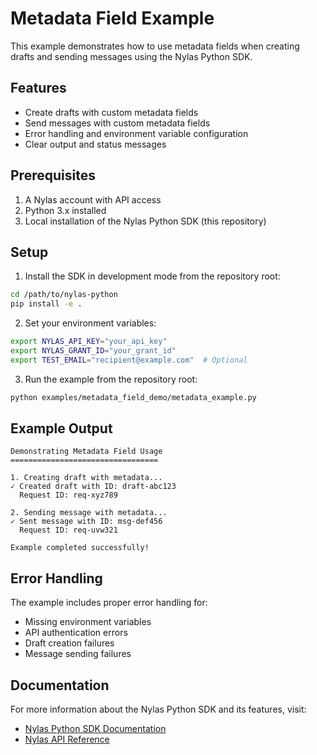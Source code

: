 # Metadata Field Example

This example demonstrates how to use metadata fields when creating drafts and sending messages using the Nylas Python SDK.

## Features

- Create drafts with custom metadata fields
- Send messages with custom metadata fields
- Error handling and environment variable configuration
- Clear output and status messages

## Prerequisites

1. A Nylas account with API access
2. Python 3.x installed
3. Local installation of the Nylas Python SDK (this repository)

## Setup

1. Install the SDK in development mode from the repository root:
```bash
cd /path/to/nylas-python
pip install -e .
```

2. Set your environment variables:
```bash
export NYLAS_API_KEY="your_api_key"
export NYLAS_GRANT_ID="your_grant_id"
export TEST_EMAIL="recipient@example.com"  # Optional
```

3. Run the example from the repository root:
```bash
python examples/metadata_field_demo/metadata_example.py
```

## Example Output

```
Demonstrating Metadata Field Usage
=================================

1. Creating draft with metadata...
✓ Created draft with ID: draft-abc123
  Request ID: req-xyz789

2. Sending message with metadata...
✓ Sent message with ID: msg-def456
  Request ID: req-uvw321

Example completed successfully!
```

## Error Handling

The example includes proper error handling for:
- Missing environment variables
- API authentication errors
- Draft creation failures
- Message sending failures

## Documentation

For more information about the Nylas Python SDK and its features, visit:
- [Nylas Python SDK Documentation](https://developer.nylas.com/docs/sdks/python/)
- [Nylas API Reference](https://developer.nylas.com/docs/api/)
